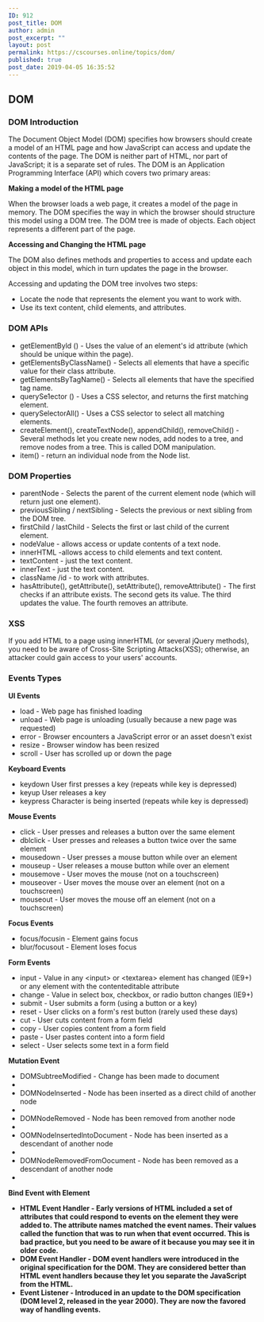 ```yaml
---
ID: 912
post_title: DOM
author: admin
post_excerpt: ""
layout: post
permalink: https://cscourses.online/topics/dom/
published: true
post_date: 2019-04-05 16:35:52
---
```

<h2>DOM</h2>
<h3>DOM Introduction</h3>
<p>The Document Object Model (DOM) specifies how browsers should create a model of an HTML
page and how JavaScript can access and update the contents of the page.
The DOM is neither part of HTML, nor part of JavaScript; it is a separate set of rules.
The DOM is an Application Programming Interface (API) which covers two primary areas:</p>
<b>Making a model of the HTML page</b>
<p>When the browser loads a web page, it creates a model of the page in memory.
The DOM specifies the way in which the browser should structure this model using
a DOM tree. The DOM tree is made of objects. Each object represents a different part of
the page.</p>
<b>Accessing and Changing the HTML page</b>
<p>The DOM also defines methods and properties to access and update each
object in this model, which in turn updates the page in the browser.</p>

<p>Accessing and updating the DOM tree involves two steps:</p>
<ul>
<li>Locate the node that represents the element you want to work with.</li>
<li>Use its text content, child elements, and attributes.</li>
</ul>

<h3>DOM APIs</h3>
<ul>
<li>getElementByld () - Uses the value of an element's id attribute (which should be unique within the page).</li>
<li>getElementsByClassName() - Selects all elements that have a specific value for their class attribute.</li>
<li>getElementsByTagName() - Selects all elements that have the specified tag name.</li>
<li>querySe1ector () - Uses a CSS selector, and returns the first matching element.</li>
<li>querySelectorAll() - Uses a CSS selector to select all matching elements.</li>
<li>createElement(), createTextNode(), appendChild(), removeChild() - Several methods let you create new nodes, add nodes to a tree,
and remove nodes from a tree. This is called DOM manipulation.</li>
<li>item() - return an individual node from the Node list. </li>
</ul>

<h3>DOM Properties</h3>
<ul>
<li>parentNode - Selects the parent of the current element node (which will return just one element).</li>
<li>previousSibling / nextSibling - Selects the previous or next sibling from the DOM tree.</li>
<li>firstChild / lastChild - Selects the first or last child of the current element.</li>
<li>nodeValue - allows access or update contents of a text node.</li>
<li>innerHTML -allows access to child elements and text content.</li>
<li>textContent - just the text content.</li>
<li>innerText - just the text content.</li>
<li>className /id - to work with attributes.</li>
<li>hasAttribute(), getAttribute(), setAttribute(), removeAttribute() - The first checks if an attribute
exists. The second gets its value. The third updates the value. The fourth removes an attribute.</li>
</ul>

<h3>XSS</h3>
<p>If you add HTML to a page using innerHTML (or several jQuery methods),
you need to be aware of Cross-Site Scripting Attacks(XSS); otherwise,
an attacker could gain access to your users' accounts.</p>

<h3>Events Types</h3>
<b>UI Events</b>
<ul>
<li>load - Web page has finished loading</li>
<li>unload - Web page is unloading (usually because a new page was requested)</li>
<li>error - Browser encounters a JavaScript error or an asset doesn't exist</li>
<li>resize - Browser window has been resized</li>
<li>scroll - User has scrolled up or down the page</li>
</ul>

<b>Keyboard Events</b>
<ul>
<li>keydown User first presses a key (repeats while key is depressed)</li>
<li>keyup User releases a key</li>
<li>keypress Character is being inserted (repeats while key is depressed)</li>
</ul>

<b>Mouse Events</b>
<ul>
<li>click - User presses and releases a button over the same element</li>
<li>dblclick - User presses and releases a button twice over the same element</li>
<li>mousedown - User presses a mouse button while over an element</li>
<li>mouseup - User releases a mouse button while over an element</li>
<li>mousemove - User moves the mouse (not on a touchscreen)</li>
<li>mouseover - User moves the mouse over an element (not on a touchscreen)</li>
<li>mouseout - User moves the mouse off an element (not on a touchscreen)</li>
</ul>

<b>Focus Events</b>
<ul>
<li>focus/focusin - Element gains focus</li>
<li>blur/focusout - Element loses focus</li>
</ul>

<b>Form Events</b>
<ul>
<li>input - Value in any &lt;input> or &lt;textarea> element has changed (IE9+) or any element with the contenteditable attribute
<li>change - Value in select box, checkbox, or radio button changes (IE9+)
<li>submit - User submits a form (using a button or a key)
<li>reset - User clicks on a form's rest button (rarely used these days)
<li>cut - User cuts content from a form field
<li>copy - User copies content from a form field
<li>paste - User pastes content into a form field
<li>select - User selects some text in a form field
</ul>

<b>Mutation Event</b>
<ul>
<li>DOMSubtreeModified - Change has been made to document<li>
<li>DOMNodelnserted - Node has been inserted as a direct child of another node<li>
<li>DOMNodeRemoved - Node has been removed from another node<li>
<li>OOMNodelnsertedlntoDocument - Node has been inserted as a descendant of another node<li>
<li>DOMNodeRemovedFromOocument - Node has been removed as a descendant of another node<li>
</ul>

<b>Bind Event with Element<b>
<ul>
<li>HTML Event Handler - Early versions of HTML included a set of attributes that could respond to events on the
element they were added to. The attribute names matched the event names. Their values called the function that was to
run when that event occurred. This is bad practice, but you need to be aware of it because you may see it in older code.</li>
<li>DOM Event Handler - DOM event handlers were introduced in the original
specification for the DOM. They are considered better than HTML event handlers because
they let you separate the JavaScript from the HTML.</li>
<li>Event Listener - Introduced in an update to the DOM
specification (DOM level 2, released in the year 2000).
They are now the favored way of handling events.
</ul>